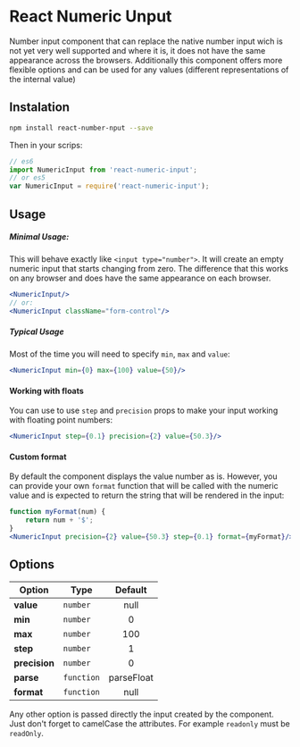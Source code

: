 # React Numeric Unput

Number input component that can replace the native number input wich is not yet very well supported and where it is, it does not have the same appearance across the browsers. Additionally this component offers more flexible options and can be used for
any values (different representations of the internal value)

## Instalation
```sh
npm install react-number-nput --save
```
Then in your scrips:
```js
// es6
import NumericInput from 'react-numeric-input';
// or es5
var NumericInput = require('react-numeric-input');
```

## Usage
##### Minimal Usage:
This will behave exactly like `<input type="number">`. It will create an empty numeric input that starts changing from zero. The difference that this works on any browser and does have the same appearance on each browser.
```jsx
<NumericInput/>
// or:
<NumericInput className="form-control"/>
```

##### Typical Usage
Most of the time you will need to specify `min`, `max` and `value`:
```jsx
<NumericInput min={0} max={100} value={50}/>
```

#### Working with floats
You can use to use `step` and `precision` props to make your input working with floating point numbers:
```jsx
<NumericInput step={0.1} precision={2} value={50.3}/>
```

#### Custom format
By default the component displays the value number as is. However, you can provide your own `format` function that will be called with the numeric value and is expected to return the string that will be rendered in the input:
```jsx
function myFormat(num) {
    return num + '$';
}
<NumericInput precision={2} value={50.3} step={0.1} format={myFormat}/>
```

## Options

Option       | Type     |Default
-------------|----------|:-------:
**value**    |`number`  |null
**min**      |`number`  |0
**max**      |`number`  |100
**step**     |`number`  |1
**precision**|`number`  |0
**parse**    |`function`|parseFloat
**format**   |`function`|null

Any other option is passed directly the input created by the component. Just don't forget to camelCase the attributes. For example `readonly` must be `readOnly`.
